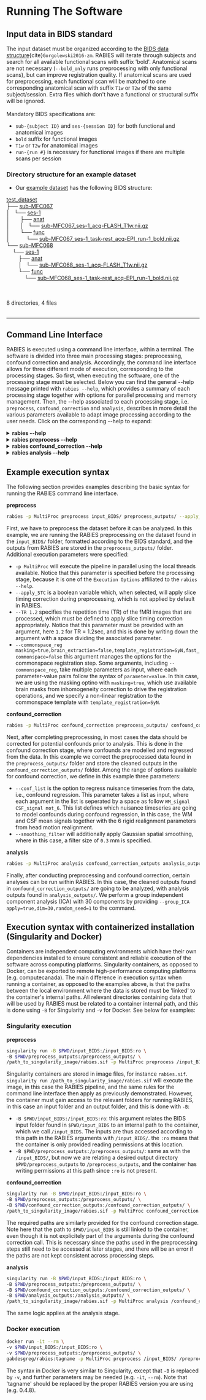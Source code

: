 # Running The Software

## Input data in BIDS standard

The input dataset must be organized according to the [BIDS data structure](https://bids.neuroimaging.io/){cite}`Gorgolewski2016-zm`. RABIES will iterate through subjects and search for all available functional scans with suffix 'bold'. Anatomical scans are not necessary (`--bold_only` runs preprocessing with only functional scans), but can improve registration quality. If anatomical scans are used for preprocessing, each functional scan will be matched to one corresponding anatomical scan with suffix `T1w` or `T2w` of the same subject/session. Extra files which don't have a functional or structural suffix will be ignored.
<br/>
<br/>
Mandatory BIDS specifications are:
* `sub-{subject ID}` and `ses-{session ID}` for both functional and anatomical images
* `bold` suffix for functional images
* `T1w` or `T2w` for anatomical images
* `run-{run #}` is necessary for functional images if there are multiple scans per session

### Directory structure for an example dataset
* Our [example dataset](http://doi.org/10.5281/zenodo.3937697) has the following BIDS structure:

<!DOCTYPE html>
<html>
<head>
 <meta http-equiv="Content-Type" content="text/html; charset=UTF-8">
 <meta name="Author" content="Made by 'tree'">
 <meta name="GENERATOR" content="$Version: $ tree v1.7.0 (c) 1996 - 2014 by Steve Baker, Thomas Moore, Francesc Rocher, Florian Sesser, Kyosuke Tokoro $">
  <!--
  BODY { font-family : ariel, monospace, sans-serif; }
  P { font-weight: normal; font-family : ariel, monospace, sans-serif; color: black; background-color: transparent;}
  B { font-weight: normal; color: black; background-color: transparent;}
  A:visited { font-weight : normal; text-decoration : none; background-color : transparent; margin : 0px 0px 0px 0px; padding : 0px 0px 0px 0px; display: inline; }
  A:link    { font-weight : normal; text-decoration : none; margin : 0px 0px 0px 0px; padding : 0px 0px 0px 0px; display: inline; }
  A:hover   { color : #000000; font-weight : normal; text-decoration : underline; background-color : yellow; margin : 0px 0px 0px 0px; padding : 0px 0px 0px 0px; display: inline; }
  A:active  { color : #000000; font-weight: normal; background-color : transparent; margin : 0px 0px 0px 0px; padding : 0px 0px 0px 0px; display: inline; }
  .VERSION { font-size: small; font-family : arial, sans-serif; }
  .NORM  { color: black;  background-color: transparent;}
  .FIFO  { color: purple; background-color: transparent;}
  .CHAR  { color: yellow; background-color: transparent;}
  .DIR   { color: blue;   background-color: transparent;}
  .BLOCK { color: yellow; background-color: transparent;}
  .LINK  { color: aqua;   background-color: transparent;}
  .SOCK  { color: fuchsia;background-color: transparent;}
  .EXEC  { color: green;  background-color: transparent;}
  -->
</head>
<body>
	<p>
	<a href="test_dataset">test_dataset</a><br>
	├── <a href="test_dataset/sub-MFC067/">sub-MFC067</a><br>
	│   └── <a href="test_dataset/sub-MFC067/ses-1/">ses-1</a><br>
	│   &nbsp;&nbsp;&nbsp; ├── <a href="test_dataset/sub-MFC067/ses-1/anat/">anat</a><br>
	│   &nbsp;&nbsp;&nbsp; │   └── <a href="test_dataset/sub-MFC067/ses-1/anat/sub-MFC067_ses-1_acq-FLASH_T1w.nii.gz">sub-MFC067_ses-1_acq-FLASH_T1w.nii.gz</a><br>
	│   &nbsp;&nbsp;&nbsp; └── <a href="test_dataset/sub-MFC067/ses-1/func/">func</a><br>
	│   &nbsp;&nbsp;&nbsp; &nbsp;&nbsp;&nbsp; └── <a href="test_dataset/sub-MFC067/ses-1/func/sub-MFC067_ses-1_task-rest_acq-EPI_run-1_bold.nii.gz">sub-MFC067_ses-1_task-rest_acq-EPI_run-1_bold.nii.gz</a><br>
	└── <a href="test_dataset/sub-MFC068/">sub-MFC068</a><br>
	&nbsp;&nbsp;&nbsp; └── <a href="test_dataset/sub-MFC068/ses-1/">ses-1</a><br>
	&nbsp;&nbsp;&nbsp; &nbsp;&nbsp;&nbsp; ├── <a href="test_dataset/sub-MFC068/ses-1/anat/">anat</a><br>
	&nbsp;&nbsp;&nbsp; &nbsp;&nbsp;&nbsp; │   └── <a href="test_dataset/sub-MFC068/ses-1/anat/sub-MFC068_ses-1_acq-FLASH_T1w.nii.gz">sub-MFC068_ses-1_acq-FLASH_T1w.nii.gz</a><br>
	&nbsp;&nbsp;&nbsp; &nbsp;&nbsp;&nbsp; └── <a href="test_dataset/sub-MFC068/ses-1/func/">func</a><br>
	&nbsp;&nbsp;&nbsp; &nbsp;&nbsp;&nbsp; &nbsp;&nbsp;&nbsp; └── <a href="test_dataset/sub-MFC068/ses-1/func/sub-MFC068_ses-1_task-rest_acq-EPI_run-1_bold.nii.gz">sub-MFC068_ses-1_task-rest_acq-EPI_run-1_bold.nii.gz</a><br>
	<br><br>
	</p>
	<p>

8 directories, 4 files
	<br><br>
	</p>
	<hr>
</body>
</html>

## Command Line Interface

RABIES is executed using a command line interface, within a terminal. The software is divided into three main processing stages: preprocessing, confound correction and analysis. Accordingly, the command line interface allows for three different mode of execution, corresponding to the processing stages. So first, when executing the software, one of the processing stage must be selected. Below you can find the general --help message printed with `rabies --help`, which provides a summary of each processing stage together with options for parallel processing and memory management. Then, the --help associated to each processing stage, i.e. `preprocess`, `confound_correction` and `analysis`, describes in more detail the various parameters available to adapt image processing according to the user needs. Click on the corresponding --help to expand:

<details><summary><b>rabies --help</b></summary>
<p>

```{program-output} rabies --help
```

</p>
</details>

<details><summary><b>rabies preprocess --help</b></summary>
<p>

```{program-output} rabies preprocess --help
```

</p>
</details>

<details><summary><b>rabies confound_correction --help</b></summary>
<p>

```{program-output} rabies confound_correction --help
```

</p>
</details>


<details><summary><b>rabies analysis --help</b></summary>
<p>

```{program-output} rabies analysis --help
```

</p>
</details>


## Example execution syntax
The following section provides examples describing the basic syntax for running the RABIES command line interface.


**preprocess**
```sh
rabies -p MultiProc preprocess input_BIDS/ preprocess_outputs/ --apply_STC --TR 1.2 --commonspace_reg masking=true,brain_extraction=false,template_registration=SyN,fast_commonspace=false
```
First, we have to preprocess the dataset before it can be analyzed. In this example, we are running the RABIES preprocessing on the dataset found in the `input_BIDS/` folder, formatted according to the BIDS standard, and the outputs from RABIES are stored in the `preprocess_outputs/` folder. Additional execution parameters were specified: 
* `-p MultiProc` will execute the pipeline in parallel using the local threads available. Notice that this parameter is specified before the processing stage, because it is one of the `Execution Options` affiliated to the `rabies --help`.
* `--apply_STC` is a boolean variable which, when selected, will apply slice timing correction during preprocessing, which is not applied by default in RABIES.
* `--TR 1.2` specifies the repetition time (TR) of the fMRI images that are processed, which must be defined to apply slice timing correction appropriately. Notice that this parameter must be provided with an argument, here `1.2` for TR = 1.2sec, and this is done by writing down the argument with a space dividing the associated parameter.
* `--commonspace_reg masking=true,brain_extraction=false,template_registration=SyN,fast_commonspace=false` this argument manages the options for the commonspace registration step. Some arguments, including `--commonspace_reg`, take multiple parameters as input, where each parameter-value pairs follow the syntax of `parameter=value`. In this case, we are using the masking optino with `masking=true`, which use available brain masks from inhomogeneity correction to drive the registration operations, and we specify a non-linear registration to the commonspace template with `template_registration=SyN`.

**confound_correction**
```sh
rabies -p MultiProc confound_correction preprocess_outputs/ confound_correction_outputs/ --conf_list WM_signal CSF_signal vascular_signal mot_6 --smoothing_filter 0.3 
```
Next, after completing preprocessing, in most cases the data should be corrected for potential confounds prior to analysis. This is done in the confound correction stage, where confounds are modelled and regressed from the data. In this example we correct the preprocessed data found in the `preprocess_outputs/` folder and store the cleaned outputs in the `confound_correction_outputs/` folder. Among the range of options available for confound correction, we define in this example three parameters:
* `--conf_list` is the option to regress nuisance timeseries from the data, i.e., confound regression. This parameter takes a list as input, where each argument in the list is seperated by a space as follow `WM_signal CSF_signal mot_6`. This list defines which nuisance timeseries are going to model confounds during confound regression, in this case, the WM and CSF mean signals together with the 6 rigid realignment parameters from head motion realignment.
* `--smoothing_filter` will additionally apply Gaussian spatial smoothing, where in this case, a filter size of `0.3` mm is specified.

**analysis**
```sh
rabies -p MultiProc analysis confound_correction_outputs analysis_outputs/ --group_ICA apply=true,dim=30,random_seed=1
```
Finally, after conducting preprocessing and confound correction, certain analyses can be run within RABIES. In this case, the cleaned outputs found in `confound_correction_outputs/` are going to be analyzed, with analysis outputs found in `analysis_outputs/`. We perform a group independent component analysis (ICA) with 30 components by providing `--group_ICA apply=true,dim=30,random_seed=1` to the command.

## Execution syntax with containerized installation (Singularity and Docker)

Containers are independent computing environments which have their own dependencies installed to ensure consistent and reliable
execution of the software across computing platforms. Singularity containers, as opposed to Docker, can be exported to remote high-performance computing platforms (e.g. computecanada). The main difference in execution syntax when running a container, as opposed to the examples above, is that the paths between the local environment where the data is stored must be 'linked' to the container's internal paths. All relevant directories containing data that will be used by RABIES must be related to a container internal path, and this is done using `-B` for Singularity and `-v` for Docker. See below for examples:

### Singularity execution

**preprocess**
```sh
singularity run -B $PWD/input_BIDS:/input_BIDS:ro \
-B $PWD/preprocess_outputs:/preprocess_outputs/ \
/path_to_singularity_image/rabies.sif -p MultiProc preprocess /input_BIDS/ /preprocess_outputs/ --apply_STC --TR 1.2 --commonspace_reg masking=true,brain_extraction=false,template_registration=SyN,fast_commonspace=false
```
Singularity containers are stored in image files, for instance `rabies.sif`. `singularity run /path_to_singularity_image/rabies.sif` will execute the image, in this case the RABIES pipeline, and the same rules for the command line interface then apply as previously demonstrated. However, the container must gain access to the relevant folders for running RABIES, in this case an input folder and an output folder, and this is done with `-B`:
* `-B $PWD/input_BIDS:/input_BIDS:ro`: this argument relates the BIDS input folder found in `$PWD/input_BIDS` to an internal path to the container, which we call `/input_BIDS`. The inputs are thus accessed according to this path in the RABIES arguments with `/input_BIDS/`. the `:ro` means that the container is only provided reading permissions at this location.
* `-B $PWD/preprocess_outputs:/preprocess_outputs/`: same as with the `/input_BIDS/`, but now we are relating a desired output directory `$PWD/preprocess_outputs` to `/preprocess_outputs`, and the container has writing permissions at this path since `:ro` is not present.


**confound_correction**
```sh
singularity run -B $PWD/input_BIDS:/input_BIDS:ro \
-B $PWD/preprocess_outputs:/preprocess_outputs/ \
-B $PWD/confound_correction_outputs:/confound_correction_outputs/ \
/path_to_singularity_image/rabies.sif -p MultiProc confound_correction /preprocess_outputs/ /confound_correction_outputs/ --conf_list WM_signal CSF_signal vascular_signal mot_6 --smoothing_filter 0.3 
```
The required paths are similarly provided for the confound correction stage. Note here that the path to `$PWD/input_BIDS` is still linked to the container, even though it is not explicitely part of the arguments during the confound correction call. This is necessary since the paths used in the preprocessing steps still need to be accessed at later stages, and there will be an error if the paths are not kept consistent across processing steps.

**analysis**
```sh
singularity run -B $PWD/input_BIDS:/input_BIDS:ro \
-B $PWD/preprocess_outputs:/preprocess_outputs/ \
-B $PWD/confound_correction_outputs:/confound_correction_outputs/ \
-B $PWD/analysis_outputs:/analysis_outputs/ \
/path_to_singularity_image/rabies.sif -p MultiProc analysis /confound_correction_outputs /analysis_outputs/ --group_ICA apply=true,dim=30,random_seed=1
```
The same logic applies at the analysis stage.
<br/>

### Docker execution
```sh
docker run -it --rm \
-v $PWD/input_BIDS:/input_BIDS:ro \
-v $PWD/preprocess_outputs:/preprocess_outputs/ \
gabdesgreg/rabies:tagname -p MultiProc preprocess /input_BIDS/ /preprocess_outputs/ --apply_STC --TR 1.2 --commonspace_reg masking=true,brain_extraction=false,template_registration=SyN,fast_commonspace=false
```
The syntax in Docker is very similar to Singularity, except that `-B` is replaced by `-v`, and further parameters may be needed (e.g. `-it`, `--rm`). Note that 'tagname' should be replaced by the proper RABIES version you are using (e.g. 0.4.8).



